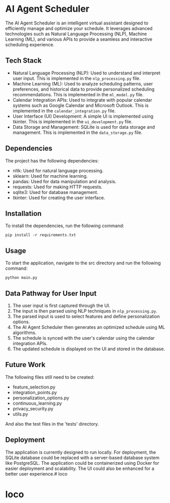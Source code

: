# AI Agent Scheduler

The AI Agent Scheduler is an intelligent virtual assistant designed to efficiently manage and optimize your schedule. It leverages advanced technologies such as Natural Language Processing (NLP), Machine Learning (ML), and various APIs to provide a seamless and interactive scheduling experience.

## Tech Stack

- Natural Language Processing (NLP): Used to understand and interpret user input. This is implemented in the `nlp_processing.py` file.
- Machine Learning (ML): Used to analyze scheduling patterns, user preferences, and historical data to provide personalized scheduling recommendations. This is implemented in the `ml_model.py` file.
- Calendar Integration APIs: Used to integrate with popular calendar systems such as Google Calendar and Microsoft Outlook. This is implemented in the `calendar_integration.py` file.
- User Interface (UI) Development: A simple UI is implemented using tkinter. This is implemented in the `ui_development.py` file.
- Data Storage and Management: SQLite is used for data storage and management. This is implemented in the `data_storage.py` file.

## Dependencies

The project has the following dependencies:

- nltk: Used for natural language processing.
- sklearn: Used for machine learning.
- pandas: Used for data manipulation and analysis.
- requests: Used for making HTTP requests.
- sqlite3: Used for database management.
- tkinter: Used for creating the user interface.

## Installation

To install the dependencies, run the following command:

```
pip install -r requirements.txt
```

## Usage

To start the application, navigate to the src directory and run the following command:

```
python main.py
```

## Data Pathway for User Input

1. The user input is first captured through the UI.
2. The input is then parsed using NLP techniques in `nlp_processing.py`.
3. The parsed input is used to select features and define personalization options.
4. The AI Agent Scheduler then generates an optimized schedule using ML algorithms.
5. The schedule is synced with the user's calendar using the calendar integration APIs.
6. The updated schedule is displayed on the UI and stored in the database.

## Future Work

The following files still need to be created:

- feature_selection.py
- integration_points.py
- personalization_options.py
- continuous_learning.py
- privacy_security.py
- utils.py

And also the test files in the 'tests' directory.

## Deployment

The application is currently designed to run locally. For deployment, the SQLite database could be replaced with a server-based database system like PostgreSQL. The application could be containerized using Docker for easier deployment and scalability. The UI could also be enhanced for a better user experience.# loco
# loco
